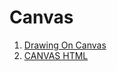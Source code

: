 # Canvas

1. [Drawing On Canvas](https://eloquentjavascript.net/17_canvas.html)
2. [CANVAS HTML](https://www.youtube.com/watch?v=EO6OkltgudE&list=PLpPnRKq7eNW3We9VdCfx9fprhqXHwTPXL&pbjreload=10)
